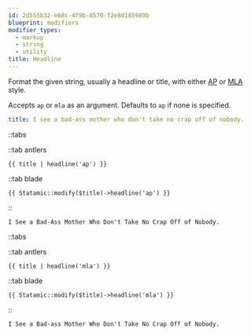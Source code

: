 ```yaml
---
id: 2d555b32-e68c-4f9b-8570-f2e8d185989b
blueprint: modifiers
modifier_types:
  - markup
  - string
  - utility
title: Headline
---
```

Format the given string, usually a headline or title, with either [AP](https://apastyle.apa.org/style-grammar-guidelines/capitalization/title-case) or [MLA](https://style.mla.org/capitalization-of-titles/) style.

Accepts `ap` or `mla` as an argument. Defaults to `ap` if none is specified.

```yaml
title: I see a bad-ass mother who don't take no crap off of nobody.
```

::tabs

::tab antlers
```antlers
{{ title | headline('ap') }}
```
::tab blade
```blade
{{ Statamic::modify($title)->headline('ap') }}
```
::

```
I See a Bad-Ass Mother Who Don't Take No Crap Off of Nobody.
```

::tabs

::tab antlers
```antlers
{{ title | headline('mla') }}
```
::tab blade
```blade
{{ Statamic::modify($title)->headline('mla') }}
```
::

```
I See a Bad-ass Mother Who Don't Take No Crap Off of Nobody.
```
